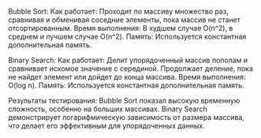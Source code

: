 Bubble Sort:
Как работает: Проходит по массиву множество раз, сравнивая и обменивая соседние элементы, пока массив не станет отсортированным.
Время выполнения: В худшем случае O(n^2), в среднем и лучшем случае O(n^2).
Память: Используется константная дополнительная память.

Binary Search:
Как работает: Делит упорядоченный массив пополам и сравнивает искомое значение с серединой. Продолжает деление, пока не найдет элемент или дойдет до конца массива.
Время выполнения: O(log n).
Память: Используется константная дополнительная память.

Результаты тестирования:
Bubble Sort показал высокую временную сложность, особенно на больших массивах.
Binary Search демонстрирует логарифмическую зависимость от размера массива, что делает его эффективным для упорядоченных данных.